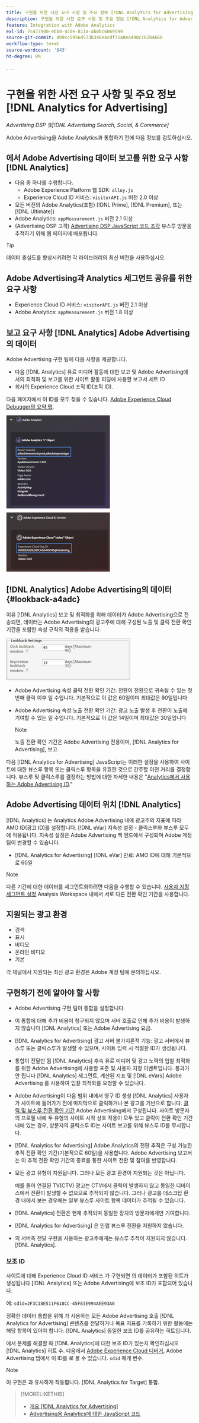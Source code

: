 ```yaml
---
title: 구현을 위한 사전 요구 사항 및 주요 정보 [!DNL Analytics for Advertising]
description: 구현을 위한 사전 요구 사항 및 주요 정보 [!DNL Analytics for Advertising]
feature: Integration with Adobe Analytics
exl-id: 7c477900-ebb0-4c0e-811a-ab8bc6069599
source-git-commit: 4b9cc5956d573b346eacdf71a8ea490c162b4660
workflow-type: tm+mt
source-wordcount: '843'
ht-degree: 0%

---
```


# 구현을 위한 사전 요구 사항 및 주요 정보 [!DNL Analytics for Advertising]

*Advertising DSP 및[!DNL Advertising Search, Social, & Commerce]*

Adobe Advertising을 Adobe Analytics과 통합하기 전에 다음 정보를 검토하십시오.

## 에서 Adobe Advertising 데이터 보고를 위한 요구 사항 [!DNL Analytics]

* 다음 중 하나를 수행합니다.
   * Adobe Experience Platform 웹 SDK: `alloy.js`
   * Experience Cloud ID 서비스: `visitorAPI.js` 버전 2.0 이상
* 모든 버전의 Adobe Analytics(포함) [!DNL Prime], [!DNL Premium], 또는 [!DNL Ultimate])
* Adobe Analytics: `appMeasurement.js` 버전 2.1 이상
* (Advertising DSP 고객) [Advertising DSP JavaScript 코드 조각](javascript.md) 뷰스루 방문을 추적하기 위해 웹 페이지에 배포됩니다.

>[!TIP]
>
>데이터 충실도를 향상시키려면 각 라이브러리의 최신 버전을 사용하십시오.

## Adobe Advertising과 Analytics 세그먼트 공유를 위한 요구 사항

* Experience Cloud ID 서비스: `visitorAPI.js` 버전 2.1 이상
* Adobe Analytics: `appMeasurement.js` 버전 1.8 이상

## 보고 요구 사항 [!DNL Analytics] Adobe Advertising의 데이터

Adobe Advertising 구현 팀에 다음 사항을 제공합니다.

* 다음 [!DNL Analytics] 유료 미디어 활동에 대한 보고 및 Adobe Advertising에서의 최적화 및 보고를 위한 사이트 활동 피딩에 사용할 보고서 세트 ID
* 회사의 Experience Cloud 조직 ID(조직 ID).

다음 페이지에서 이 ID를 모두 찾을 수 있습니다. [Adobe Experience Cloud Debugger의 요약 탭](https://experienceleague.adobe.com/docs/debugger/using-v2/summary.html).

![Experience Cloud Debugger 요약 화면](/help/integrations/assets/a4adc-debugger-summary.png)

## [!DNL Analytics] Adobe Advertising의 데이터 {#lookback-a4adc}

이유 [!DNL Analytics] 보고 및 최적화를 위해 데이터가 Adobe Advertising으로 전송되면, 데이터는 Adobe Advertising의 광고주에 대해 구성된 노출 및 클릭 전환 확인 기간을 포함한 속성 규칙의 적용을 받습니다.

![Adobe Advertising의 광고주 수준 전환 확인 기간 설정](/help/integrations/assets/a4adc-lookbacks.png)

* Adobe Advertising 속성 클릭 전환 확인 기간: 전환이 전환으로 귀속될 수 있는 첫 번째 클릭 이후 일 수입니다. 기본적으로 이 값은 60일이며 최대값은 90일입니다
* Adobe Advertising 속성 노출 전환 확인 기간: 광고 노출 발생 후 전환이 노출에 기여할 수 있는 일 수입니다. 기본적으로 이 값은 14일이며 최대값은 30일입니다

  >[!NOTE]
  >
  > 노출 전환 확인 기간은 Adobe Advertising 전용이며, [!DNL Analytics for Advertising], 보고.

다음 [!DNL Analytics for Advertising] JavaScript는 이러한 설정을 사용하여 사이트에 대한 뷰스루 항목 또는 클릭스루 항목을 유효한 것으로 간주할 이전 거리를 결정합니다. 뷰스루 및 클릭스루를 결정하는 방법에 대한 자세한 내용은 &quot;[Analytics에서 사용하는 Adobe Advertising ID](ids.md).&quot;

## Adobe Advertising 데이터 위치 [!DNL Analytics]

[!DNL Analytics] 는 Analytics Adobe Advertising 내에 광고주의 지표에 따라 AMO ID(광고 ID)를 설정합니다. [!DNL eVar] 지속성 설정 - 클릭스루와 뷰스루 모두에 적용됩니다. 지속성 설정은 Adobe Advertising 백 엔드에서 구성되며 Adobe 계정 팀이 변경할 수 있습니다.

* [!DNL Analytics for Advertising] [!DNL eVar] 만료: AMO ID에 대해 기본적으로 60일

>[!NOTE]
>
>다른 기간에 대한 데이터를 세그먼트화하려면 다음을 수행할 수 있습니다. [사용자 지정 세그먼트 설정](https://experienceleague.adobe.com/docs/analytics/components/segmentation/segmentation-workflow/seg-build.html) Analysis Workspace 내에서 서로 다른 전환 확인 기간을 사용합니다.

## 지원되는 광고 환경

* 검색
* 표시
* 비디오
* 온라인 비디오
* 기본

각 채널에서 지원되는 최신 광고 환경은 Adobe 계정 팀에 문의하십시오.

## 구현하기 전에 알아야 할 사항

* Adobe Advertising 구현 팀이 통합을 설정합니다.

* 이 통합에 대해 추가 비용이 청구되지 않으며 서버 호출로 인해 추가 비용이 발생하지 않습니다 [!DNL Analytics] 또는 Adobe Advertising 요금.

* [!DNL Analytics for Advertising] 광고 서버 불가지론적 기능: 광고 서버에서 뷰스루 또는 클릭스루가 발생할 수 있으며, 사이트 입력 시 적절한 ID가 생성됩니다.

* 통합이 전달만 됨 [!DNL Analytics] 후속 유료 미디어 및 광고 노력의 입찰 최적화를 위한 Adobe Advertising에 사용할 표준 및 사용자 지정 이벤트입니다. 통과가 안 됩니다 [!DNL Analytics] 세그먼트, 계산된 지표 및 [!DNL eVars] Adobe Advertising 를 사용하여 입찰 최적화를 요청할 수 있습니다.

* Adobe Advertising이 다음 범위 내에서 영구 ID 생성 [!DNL Analytics] 사용자가 사이트에 들어가기 전에 마지막으로 클릭하거나 본 광고를 기반으로 합니다. [클릭 및 뷰스루 전환 확인 기간](#lookback-a4adc) Adobe Advertising에서 구성됩니다. 사이트 방문자의 프로필 내에 두 유형의 사이트 시작 상호 작용이 모두 있고 클릭이 전환 확인 기간 내에 있는 경우, 방문자의 클릭스루 ID는 사이트 보고를 위해 뷰스루 ID를 무시합니다.

* [!DNL Analytics for Advertising] Adobe Analytics의 전환 추적은 구성 가능한 추적 전환 확인 기간(기본적으로 60일)을 사용합니다. Adobe Advertising 보고서는 이 추적 전환 확인 기간의 종료를 통한 사이트 전환 및 참여를 반영합니다.

* 모든 광고 유형이 지원됩니다. 그러나 모든 광고 환경이 지원되는 것은 아닙니다.

  예를 들어 연결된 TV(CTV) 광고는 CTV에서 클릭이 발생하지 않고 동일한 디바이스에서 전환이 발생할 수 없으므로 추적되지 않습니다. 그러나 광고를 데스크탑 환경 내에서 보는 경우에는 일부 뷰스루 사이트 항목 데이터가 추적될 수 있습니다.

* [!DNL Analytics] 전환은 현재 추적되며 동일한 장치의 방문자에게만 기여합니다.

* [!DNL Analytics for Advertising] 은 인앱 뷰스루 전환을 지원하지 않습니다.

* 의 서버측 전달 구현을 사용하는 광고주에게는 뷰스루 추적이 지원되지 않습니다. [!DNL Analytics].

### 보조 ID

사이트에 대해 Experience Cloud ID 서비스 가 구현되면 의 데이터가 포함된 히트가 생성됩니다 [!DNL Analytics] 또는 Adobe Advertising에 보조 ID가 포함되어 있습니다.

예: `sdid=2F3C18E511F618CC-45F83E994AEE93A0`

정확한 데이터 통합을 위해 가 사용하는 모든 Adobe Advertising 호출 [!DNL Analytics for Advertising] 콘텐츠를 전달하거나 목표 지표를 기록하기 위한 활동에는 해당 항목이 있어야 합니다. [!DNL Analytics] 동일한 보조 ID를 공유하는 히트입니다.

에서 문제를 해결할 때 [!DNL Analytics]에 대한 보조 ID가 있는지 확인하십시오 [!DNL Analytics] 히트 수. 다음에서 [Adobe Experience Cloud 디버거](https://experienceleague.adobe.com/docs/debugger/using-v2/summary.html), Adobe Advertising 탭에서 이 ID를 로 볼 수 있습니다. `sdid` 매개 변수.

>[!NOTE]
>
> 이 구현은 과 유사하게 작동합니다. [!DNL Analytics for Target] 통합.

>[!MORELIKETHIS]
>
>* [개요 [!DNL Analytics for Advertising]](overview.md)
>* [Advertising용 Analytics에 대한 JavaScript 코드](/help/integrations/analytics/javascript.md)
